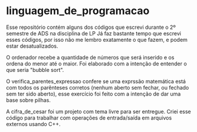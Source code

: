 # linguagem_de_programacao
Esse repositório contém alguns dos códigos que escrevi durante o 2º semestre de ADS na disciplina de LP
Já faz bastante tempo que escrevi esses códigos, por isso não me lembro exatamente o que fazem, e podem estar desatualizados.

O ordenador recebe a quantidade de números que será inserido e os ordena do menor até o maior. Foi elaborado com a intenção de entender o que seria "bubble sort".

O verifica_parentes_expressao confere se uma exprssão matemática está com todos os parênteses corretos (nenhum aberto sem fechar, ou fechado sem ter sido aberto), esse
exercício foi feito com a intenção de dar uma base sobre pilhas.

A cifra_de_cesar foi um projeto com tema livre para ser entregue. Criei esse código para trabalhar com operações de entrada/saída em arquivos externos usando C++.
